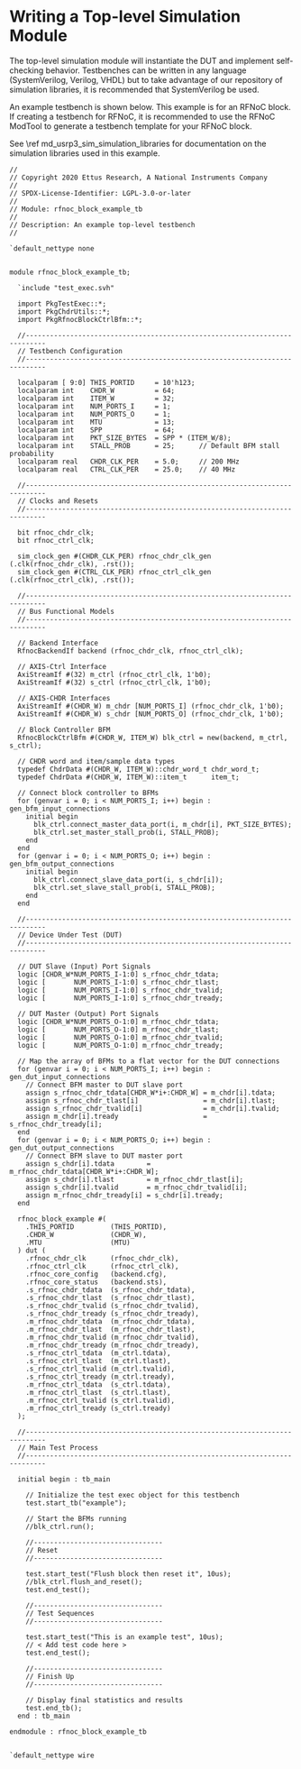 # Writing a Top-level Simulation Module

The top-level simulation module will instantiate the DUT and implement
self-checking behavior. Testbenches can be written in any language
(SystemVerilog, Verilog, VHDL) but to take advantage of our repository of
simulation libraries, it is recommended that SystemVerilog be used.

An example testbench is shown below. This example is for an RFNoC block. If
creating a testbench for RFNoC, it is recommended to use the RFNoC ModTool to
generate a testbench template for your RFNoC block.

See \ref md_usrp3_sim_simulation_libraries for documentation on the simulation
libraries used in this example.

    //
    // Copyright 2020 Ettus Research, A National Instruments Company
    //
    // SPDX-License-Identifier: LGPL-3.0-or-later
    //
    // Module: rfnoc_block_example_tb
    //
    // Description: An example top-level testbench
    //

    `default_nettype none


    module rfnoc_block_example_tb;

      `include "test_exec.svh"

      import PkgTestExec::*;
      import PkgChdrUtils::*;
      import PkgRfnocBlockCtrlBfm::*;

      //---------------------------------------------------------------------------
      // Testbench Configuration
      //---------------------------------------------------------------------------

      localparam [ 9:0] THIS_PORTID     = 10'h123;
      localparam int    CHDR_W          = 64;
      localparam int    ITEM_W          = 32;
      localparam int    NUM_PORTS_I     = 1;
      localparam int    NUM_PORTS_O     = 1;
      localparam int    MTU             = 13;
      localparam int    SPP             = 64;
      localparam int    PKT_SIZE_BYTES  = SPP * (ITEM_W/8);
      localparam int    STALL_PROB      = 25;      // Default BFM stall probability
      localparam real   CHDR_CLK_PER    = 5.0;     // 200 MHz
      localparam real   CTRL_CLK_PER    = 25.0;    // 40 MHz

      //---------------------------------------------------------------------------
      // Clocks and Resets
      //---------------------------------------------------------------------------

      bit rfnoc_chdr_clk;
      bit rfnoc_ctrl_clk;

      sim_clock_gen #(CHDR_CLK_PER) rfnoc_chdr_clk_gen (.clk(rfnoc_chdr_clk), .rst());
      sim_clock_gen #(CTRL_CLK_PER) rfnoc_ctrl_clk_gen (.clk(rfnoc_ctrl_clk), .rst());

      //---------------------------------------------------------------------------
      // Bus Functional Models
      //---------------------------------------------------------------------------

      // Backend Interface
      RfnocBackendIf backend (rfnoc_chdr_clk, rfnoc_ctrl_clk);

      // AXIS-Ctrl Interface
      AxiStreamIf #(32) m_ctrl (rfnoc_ctrl_clk, 1'b0);
      AxiStreamIf #(32) s_ctrl (rfnoc_ctrl_clk, 1'b0);

      // AXIS-CHDR Interfaces
      AxiStreamIf #(CHDR_W) m_chdr [NUM_PORTS_I] (rfnoc_chdr_clk, 1'b0);
      AxiStreamIf #(CHDR_W) s_chdr [NUM_PORTS_O] (rfnoc_chdr_clk, 1'b0);

      // Block Controller BFM
      RfnocBlockCtrlBfm #(CHDR_W, ITEM_W) blk_ctrl = new(backend, m_ctrl, s_ctrl);

      // CHDR word and item/sample data types
      typedef ChdrData #(CHDR_W, ITEM_W)::chdr_word_t chdr_word_t;
      typedef ChdrData #(CHDR_W, ITEM_W)::item_t      item_t;

      // Connect block controller to BFMs
      for (genvar i = 0; i < NUM_PORTS_I; i++) begin : gen_bfm_input_connections
        initial begin
          blk_ctrl.connect_master_data_port(i, m_chdr[i], PKT_SIZE_BYTES);
          blk_ctrl.set_master_stall_prob(i, STALL_PROB);
        end
      end
      for (genvar i = 0; i < NUM_PORTS_O; i++) begin : gen_bfm_output_connections
        initial begin
          blk_ctrl.connect_slave_data_port(i, s_chdr[i]);
          blk_ctrl.set_slave_stall_prob(i, STALL_PROB);
        end
      end

      //---------------------------------------------------------------------------
      // Device Under Test (DUT)
      //---------------------------------------------------------------------------

      // DUT Slave (Input) Port Signals
      logic [CHDR_W*NUM_PORTS_I-1:0] s_rfnoc_chdr_tdata;
      logic [       NUM_PORTS_I-1:0] s_rfnoc_chdr_tlast;
      logic [       NUM_PORTS_I-1:0] s_rfnoc_chdr_tvalid;
      logic [       NUM_PORTS_I-1:0] s_rfnoc_chdr_tready;

      // DUT Master (Output) Port Signals
      logic [CHDR_W*NUM_PORTS_O-1:0] m_rfnoc_chdr_tdata;
      logic [       NUM_PORTS_O-1:0] m_rfnoc_chdr_tlast;
      logic [       NUM_PORTS_O-1:0] m_rfnoc_chdr_tvalid;
      logic [       NUM_PORTS_O-1:0] m_rfnoc_chdr_tready;

      // Map the array of BFMs to a flat vector for the DUT connections
      for (genvar i = 0; i < NUM_PORTS_I; i++) begin : gen_dut_input_connections
        // Connect BFM master to DUT slave port
        assign s_rfnoc_chdr_tdata[CHDR_W*i+:CHDR_W] = m_chdr[i].tdata;
        assign s_rfnoc_chdr_tlast[i]                = m_chdr[i].tlast;
        assign s_rfnoc_chdr_tvalid[i]               = m_chdr[i].tvalid;
        assign m_chdr[i].tready                     = s_rfnoc_chdr_tready[i];
      end
      for (genvar i = 0; i < NUM_PORTS_O; i++) begin : gen_dut_output_connections
        // Connect BFM slave to DUT master port
        assign s_chdr[i].tdata        = m_rfnoc_chdr_tdata[CHDR_W*i+:CHDR_W];
        assign s_chdr[i].tlast        = m_rfnoc_chdr_tlast[i];
        assign s_chdr[i].tvalid       = m_rfnoc_chdr_tvalid[i];
        assign m_rfnoc_chdr_tready[i] = s_chdr[i].tready;
      end

      rfnoc_block_example #(
        .THIS_PORTID         (THIS_PORTID),
        .CHDR_W              (CHDR_W),
        .MTU                 (MTU)
      ) dut (
        .rfnoc_chdr_clk      (rfnoc_chdr_clk),
        .rfnoc_ctrl_clk      (rfnoc_ctrl_clk),
        .rfnoc_core_config   (backend.cfg),
        .rfnoc_core_status   (backend.sts),
        .s_rfnoc_chdr_tdata  (s_rfnoc_chdr_tdata),
        .s_rfnoc_chdr_tlast  (s_rfnoc_chdr_tlast),
        .s_rfnoc_chdr_tvalid (s_rfnoc_chdr_tvalid),
        .s_rfnoc_chdr_tready (s_rfnoc_chdr_tready),
        .m_rfnoc_chdr_tdata  (m_rfnoc_chdr_tdata),
        .m_rfnoc_chdr_tlast  (m_rfnoc_chdr_tlast),
        .m_rfnoc_chdr_tvalid (m_rfnoc_chdr_tvalid),
        .m_rfnoc_chdr_tready (m_rfnoc_chdr_tready),
        .s_rfnoc_ctrl_tdata  (m_ctrl.tdata),
        .s_rfnoc_ctrl_tlast  (m_ctrl.tlast),
        .s_rfnoc_ctrl_tvalid (m_ctrl.tvalid),
        .s_rfnoc_ctrl_tready (m_ctrl.tready),
        .m_rfnoc_ctrl_tdata  (s_ctrl.tdata),
        .m_rfnoc_ctrl_tlast  (s_ctrl.tlast),
        .m_rfnoc_ctrl_tvalid (s_ctrl.tvalid),
        .m_rfnoc_ctrl_tready (s_ctrl.tready)
      );

      //---------------------------------------------------------------------------
      // Main Test Process
      //---------------------------------------------------------------------------
      
      initial begin : tb_main

        // Initialize the test exec object for this testbench
        test.start_tb("example");

        // Start the BFMs running
        //blk_ctrl.run();

        //--------------------------------
        // Reset
        //--------------------------------

        test.start_test("Flush block then reset it", 10us);
        //blk_ctrl.flush_and_reset();
        test.end_test();

        //--------------------------------
        // Test Sequences
        //--------------------------------

        test.start_test("This is an example test", 10us);
        // < Add test code here >
        test.end_test();
        
        //--------------------------------
        // Finish Up
        //--------------------------------

        // Display final statistics and results
        test.end_tb();
      end : tb_main

    endmodule : rfnoc_block_example_tb


    `default_nettype wire


